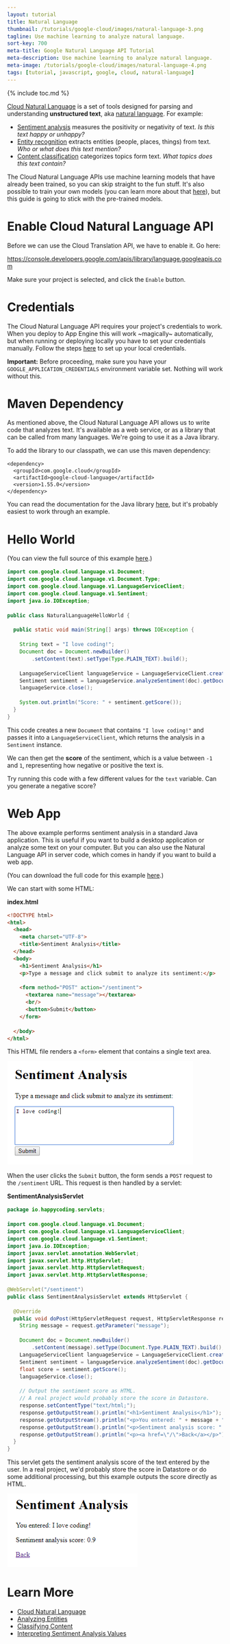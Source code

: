 ```yaml
---
layout: tutorial
title: Natural Language
thumbnail: /tutorials/google-cloud/images/natural-language-3.png
tagline: Use machine learning to analyze natural language.
sort-key: 700
meta-title: Google Natural Language API Tutorial
meta-description: Use machine learning to analyze natural language.
meta-image: /tutorials/google-cloud/images/natural-language-4.png
tags: [tutorial, javascript, google, cloud, natural-language]
---
```


{% include toc.md %}

[Cloud Natural Language](https://cloud.google.com/natural-language) is a set of tools designed for parsing and understanding **unstructured text**, aka [natural language](https://en.wikipedia.org/wiki/Natural_language). For example:

- [Sentiment analysis](https://en.wikipedia.org/wiki/Sentiment_analysis) measures the positivity or negativity of text. *Is this text happy or unhappy?*
- [Entity recognition](https://en.wikipedia.org/wiki/Named-entity_recognition) extracts entities (people, places, things) from text. *Who or what does this text mention?*
- [Content classification](https://en.wikipedia.org/wiki/Document_classification) categorizes topics form text. *What topics does this text contain?*

The Cloud Natural Language APIs use machine learning models that have already been trained, so you can skip straight to the fun stuff. It's also possible to train your own models (you can learn more about that [here](https://cloud.google.com/automl/)), but this guide is going to stick with the pre-trained models.

# Enable Cloud Natural Language API

Before we can use the Cloud Translation API, we have to enable it. Go here:

<https://console.developers.google.com/apis/library/language.googleapis.com>

Make sure your project is selected, and click the `Enable` button.

# Credentials

The Cloud Natural Language API requires your project's credentials to work. When you deploy to App Engine this will work ~magically~ automatically, but when running or deploying locally you have to set your credentials manually. Follow the steps [here](https://cloud.google.com/docs/authentication/getting-started) to set up your local credentials.

**Important:** Before proceeding, make sure you have your `GOOGLE_APPLICATION_CREDENTIALS` environment variable set. Nothing will work without this.

# Maven Dependency

As mentioned above, the Cloud Natural Language API allows us to write code that analyzes text. It's available as a web service, or as a library that can be called from many languages. We're going to use it as a Java library.

To add the library to our classpath, we can use this maven dependency:

```
<dependency>
  <groupId>com.google.cloud</groupId>
  <artifactId>google-cloud-language</artifactId>
  <version>1.55.0</version>
</dependency>
```

You can read the documentation for the Java library [here](http://www.google.com/url?q=http%3A%2F%2Fgoogleapis.github.io%2Fgoogle-cloud-java%2Fgoogle-cloud-clients%2Fapidocs%2Fcom%2Fgoogle%2Fcloud%2Flanguage%2Fv1%2Fpackage-summary.html&sa=D&sntz=1&usg=AFQjCNFQUEhyKI7yc-Wx-ngVnasc0MAD6Q), but it's probably easiest to work through an example.

# Hello World

(You can view the full source of this example [here](https://github.com/KevinWorkman/GoogleCloudExamples/tree/master/natural-language/hello-world).)

```java
import com.google.cloud.language.v1.Document;
import com.google.cloud.language.v1.Document.Type;
import com.google.cloud.language.v1.LanguageServiceClient;
import com.google.cloud.language.v1.Sentiment;
import java.io.IOException;

public class NaturalLanguageHelloWorld {

  public static void main(String[] args) throws IOException {

    String text = "I love coding!";
    Document doc = Document.newBuilder()
        .setContent(text).setType(Type.PLAIN_TEXT).build();

    LanguageServiceClient languageService = LanguageServiceClient.create();
    Sentiment sentiment = languageService.analyzeSentiment(doc).getDocumentSentiment();
    languageService.close();

    System.out.println("Score: " + sentiment.getScore());
  }
}
```

This code creates a new `Document` that contains `"I love coding!"` and passes it into a `LanguageServiceClient`, which returns the analysis in a `Sentiment` instance.

We can then get the **score** of the sentiment, which is a value between `-1` and `1`, representing how negative or positive the text is.

Try running this code with a few different values for the `text` variable. Can you generate a negative score?

# Web App

The above example performs sentiment analysis in a standard Java application. This is useful if you want to build a desktop application or analyze some text on your computer. But you can also use the Natural Language API in server code, which comes in handy if you want to build a web app.

(You can download the full code for this example [here](https://github.com/KevinWorkman/GoogleCloudExamples/tree/master/natural-language/web-app).)

We can start with some HTML:

**index.html**

```html
<!DOCTYPE html>
<html>
  <head>
    <meta charset="UTF-8">
    <title>Sentiment Analysis</title>
  </head>
  <body>
    <h1>Sentiment Analysis</h1>
    <p>Type a message and click submit to analyze its sentiment:</p>

    <form method="POST" action="/sentiment">
      <textarea name="message"></textarea>
      <br/>
      <button>Submit</button>
    </form>

  </body>
</html>
```

This HTML file renders a `<form>` element that contains a single text area. 

![sentiment analysis form](/tutorials/google-cloud/images/natural-language-1.png)

When the user clicks the `Submit` button, the form sends a `POST` request to the `/sentiment` URL. This request is then handled by a servlet:

**SentimentAnalysisServlet**

```java
package io.happycoding.servlets;

import com.google.cloud.language.v1.Document;
import com.google.cloud.language.v1.LanguageServiceClient;
import com.google.cloud.language.v1.Sentiment;
import java.io.IOException;
import javax.servlet.annotation.WebServlet;
import javax.servlet.http.HttpServlet;
import javax.servlet.http.HttpServletRequest;
import javax.servlet.http.HttpServletResponse;

@WebServlet("/sentiment")
public class SentimentAnalysisServlet extends HttpServlet {

  @Override
  public void doPost(HttpServletRequest request, HttpServletResponse response) throws IOException {
    String message = request.getParameter("message");

    Document doc = Document.newBuilder()
        .setContent(message).setType(Document.Type.PLAIN_TEXT).build();
    LanguageServiceClient languageService = LanguageServiceClient.create();
    Sentiment sentiment = languageService.analyzeSentiment(doc).getDocumentSentiment();
    float score = sentiment.getScore();
    languageService.close();

    // Output the sentiment score as HTML.
    // A real project would probably store the score in Datastore.
    response.setContentType("text/html;");
    response.getOutputStream().println("<h1>Sentiment Analysis</h1>");
    response.getOutputStream().println("<p>You entered: " + message + "</p>");
    response.getOutputStream().println("<p>Sentiment analysis score: " + score + "</p>");
    response.getOutputStream().println("<p><a href=\"/\">Back</a></p>");
  }
}
```

This servlet gets the sentiment analysis score of the text entered by the user. In a real project, we'd probably store the score in Datastore or do some additional processing, but this example outputs the score directly as HTML.

![sentiment analysis result](/tutorials/google-cloud/images/natural-language-2.png)

# Learn More

- [Cloud Natural Language](https://cloud.google.com/natural-language)
- [Analyzing Entities](https://cloud.google.com/natural-language/docs/analyzing-entities)
- [Classifying Content](https://cloud.google.com/natural-language/docs/classifying-text)
- [Interpreting Sentiment Analysis Values](https://cloud.google.com/natural-language/docs/basics#interpreting_sentiment_analysis_values)
